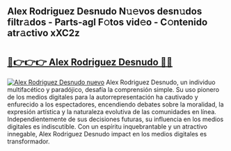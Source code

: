 ## Alex Rodriguez Desnudo N𝚞𝚎vos desn𝚞dos filtr𝚊dos - Parts-agl F𝚘tos vid𝚎o - C𝚘ntenido atr𝚊ctivo xXC2z

# <h2><a href="http://mbdqpfx.tromn.icu/?c=Alex+Rodriguez+Desnudo">🔗👉👉👉 Alex Rodriguez Desnudo 🔗🔗</a></h2>

[![Alex Rodriguez Desnudo nuevo](https://i.imgur.com/pEAQMta.gif)](http://mbdqpfx.tromn.icu/?c=Alex+Rodriguez+Desnudo)
Alex Rodriguez Desnudo, un individuo multifacético y paradójico, desafía la comprensión simple. Su uso pionero de los medios digitales para la autorrepresentación ha cautivado y enfurecido a los espectadores, encendiendo debates sobre la moralidad, la expresión artística y la naturaleza evolutiva de las comunidades en línea. Independientemente de sus decisiones futuras, su influencia en los medios digitales es indiscutible. Con un espíritu inquebrantable y un atractivo innegable, Alex Rodriguez Desnudo impact en los medios digitales es transformador.
